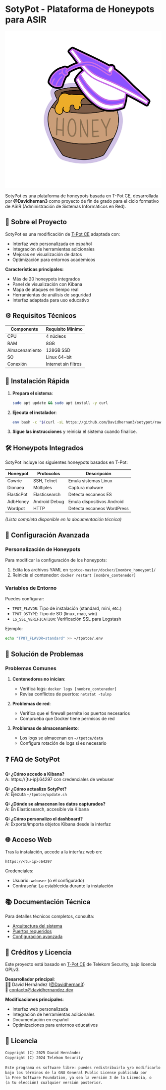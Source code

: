 # SotyPot - Plataforma de Honeypots para ASIR

![SotyPot Logo](tpotce-master/docker/nginx/dist/html/assets/img/logo.webp)

SotyPot es una plataforma de honeypots basada en T-Pot CE, desarrollada por **@Davidhernan3** como proyecto de fin de grado para el ciclo formativo de ASIR (Administración de Sistemas Informáticos en Red).

## 📝 Sobre el Proyecto

SotyPot es una modificación de [T-Pot CE](https://github.com/telekom-security/tpotce) adaptada con:
- Interfaz web personalizada en español
- Integración de herramientas adicionales  
- Mejoras en visualización de datos
- Optimización para entornos académicos

**Características principales:**
- Más de 20 honeypots integrados
- Panel de visualización con Kibana
- Mapa de ataques en tiempo real
- Herramientas de análisis de seguridad
- Interfaz adaptada para uso educativo

## ⚙️ Requisitos Técnicos

| Componente | Requisito Mínimo |
|------------|------------------|
| CPU        | 4 núcleos        |
| RAM        | 8GB              |  
| Almacenamiento | 128GB SSD    |
| SO         | Linux 64-bit     |
| Conexión   | Internet sin filtros |

## 🚀 Instalación Rápida

1. **Prepara el sistema**:
   ```bash
   sudo apt update && sudo apt install -y curl
   ```

2. **Ejecuta el instalador**:
   ```bash
   env bash -c "$(curl -sL https://github.com/Davidhernan3/sotypot/raw/main/install.sh)"
   ```

3. **Sigue las instrucciones** y reinicia el sistema cuando finalice.

## 🛠 Honeypots Integrados

SotyPot incluye los siguientes honeypots basados en T-Pot:

| Honeypot       | Protocolos       | Descripción                     |
|----------------|------------------|---------------------------------|
| Cowrie         | SSH, Telnet      | Emula sistemas Linux            |
| Dionaea        | Múltiples        | Captura malware                 |
| ElasticPot     | Elasticsearch    | Detecta escaneos ES             |
| AdbHoney       | Android Debug    | Emula dispositivos Android      |
| Wordpot        | HTTP             | Detecta escaneos WordPress      |

*(Lista completa disponible en la documentación técnica)*

## 🔧 Configuración Avanzada

### Personalización de Honeypots
Para modificar la configuración de los honeypots:
1. Edita los archivos YAML en `tpotce-master/docker/[nombre_honeypot]/`
2. Reinicia el contenedor: `docker restart [nombre_contenedor]`

### Variables de Entorno
Puedes configurar:
- `TPOT_FLAVOR`: Tipo de instalación (standard, mini, etc.)
- `TPOT_OSTYPE`: Tipo de SO (linux, mac, win)
- `LS_SSL_VERIFICATION`: Verificación SSL para Logstash

Ejemplo:
```bash
echo "TPOT_FLAVOR=standard" >> ~/tpotce/.env
```

## 🐛 Solución de Problemas

### Problemas Comunes
1. **Contenedores no inician**:
   - Verifica logs: `docker logs [nombre_contenedor]`
   - Revisa conflictos de puertos: `netstat -tulnp`

2. **Problemas de red**:
   - Verifica que el firewall permite los puertos necesarios
   - Comprueba que Docker tiene permisos de red

3. **Problemas de almacenamiento**:
   - Los logs se almacenan en `~/tpotce/data`
   - Configura rotación de logs si es necesario

## ❓ FAQ de SotyPot

**Q: ¿Cómo accedo a Kibana?**  
A: https://[tu-ip]:64297 con credenciales de webuser

**Q: ¿Cómo actualizo SotyPot?**  
A: Ejecuta `~/tpotce/update.sh`

**Q: ¿Dónde se almacenan los datos capturados?**  
A: En Elasticsearch, accesible via Kibana

**Q: ¿Cómo personalizo el dashboard?**  
A: Exporta/importa objetos Kibana desde la interfaz

## 🌐 Acceso Web

Tras la instalación, accede a la interfaz web en:
```
https://<tu-ip>:64297
```

Credenciales:
- Usuario: `webuser` (o el configurado)
- Contraseña: La establecida durante la instalación

## 📚 Documentación Técnica

Para detalles técnicos completos, consulta:
- [Arquitectura del sistema](doc/architecture.png)
- [Puertos requeridos](#puertos-requeridos)
- [Configuración avanzada](#configuración)

## 👥 Créditos y Licencia

Este proyecto está basado en [T-Pot CE](https://github.com/telekom-security/tpotce) de Telekom Security, bajo licencia GPLv3.

**Desarrollador principal**:  
👨‍💻 David Hernández ([@Davidhernan3](https://github.com/Davidhernan3))  
📧 contacto@davidhernandez.dev  

**Modificaciones principales**:
- Interfaz web personalizada
- Integración de herramientas adicionales
- Documentación en español  
- Optimizaciones para entornos educativos

## 📄 Licencia

```
Copyright (C) 2025 David Hernández
Copyright (C) 2024 Telekom Security

Este programa es software libre: puedes redistribuirlo y/o modificarlo
bajo los términos de la GNU General Public License publicada por
la Free Software Foundation, ya sea la versión 3 de la Licencia, o
(a tu elección) cualquier versión posterior.
